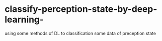 # classify-perception-state-by-deep-learning-
using some methods of DL to classification some data of preception state

